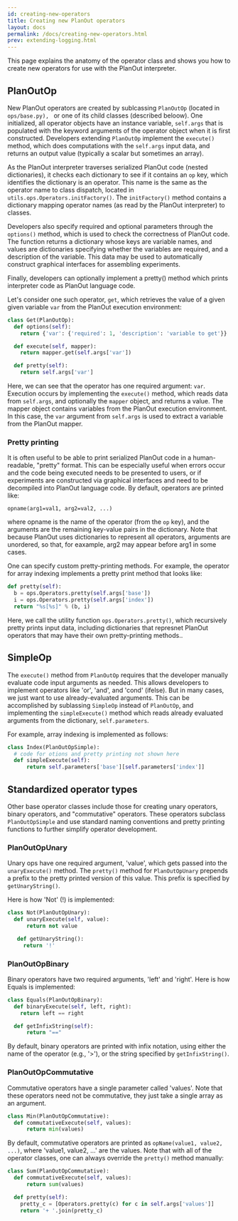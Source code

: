 ```yaml
---
id: creating-new-operators
title: Creating new PlanOut operators
layout: docs
permalink: /docs/creating-new-operators.html
prev: extending-logging.html
---
```


This page explains the anatomy of the operator class and shows you how to
create new operators for use with the PlanOut interpreter.

## PlanOutOp
New PlanOut operators are created by sublcassing `PlanOutOp`
(located in `ops/base.py), ` or one of its child classes (described beloow).
One initialized, all operator objects have an instance variable,
`self.args` that is populated with
the keyword arguments of the operator object when it is first constructed.
Developers extending `PlanOutOp` implement the `execute()` method, which
does computations with the `self.args` input data, and returns an output
value (typically a scalar but sometimes an array).

As the PlanOut interpreter traverses serialized PlanOut code (nested dictionaries),
it checks each dictionary to see if it contains an `op` key, which identifies 
the dictionary is an operator. This name is the same as the
operator name to class dispatch, located in `utils.ops.Operators.initFactory()`.
The `initFactory()` method contains a dictionary mapping operator
names (as read by the PlanOut interpreter) to classes.

Developers also specify required and optional parameters through the
`options()` method, which is used to check the correctness of PlanOut code. 
The function returns a dictionary whose keys are variable names, and values
are dictionaries specifying whether the variables are required, and a description
of the variable. This data may be used to automatically construct graphical
interfaces for assembling experiments.

Finally, developers can optionally implement a pretty() method which prints
interpreter code as PlanOut language code.

Let's consider one such operator, `get`, which retrieves the value of
a given given variable `var` from the PlanOut execution environment:

```python
class Get(PlanOutOp):
  def options(self):
    return {'var': {'required': 1, 'description': 'variable to get'}}

  def execute(self, mapper):
    return mapper.get(self.args['var'])

  def pretty(self):
    return self.args['var']
```

Here, we can see that the operator has one required argument: `var`. Execution
occurs by implementing the `execute()` method, which reads data from `self.args`,
and optionally the `mapper` object, and returns a value.
The mapper object contains variables from the PlanOut execution environment.
In this case, the `var` argument from `self.args` is used to extract a variable
from the PlanOut mapper.

### Pretty printing
It is often useful to be able to print serialized PlanOut code in a
human-readable, "pretty" format. This can be especially useful when errors occur
and the code being executed needs to be presented to users, or if experiments
are constructed via graphical interfaces and need to be decompiled into PlanOut
language code. By default, operators are printed like:

```
opname(arg1=val1, arg2=val2, ...)
```

where opname is the name of the operator (from the `op` key), and the arguments
are the remaining key-value pairs in the dictionary. Note that because PlanOut
uses dictionaries to represent all operators, arguments are unordered, so that,
for eaxample, arg2 may appear before arg1 in some cases.

One can specify custom pretty-printing methods. For example, the operator for
array indexing implements a pretty print method that looks like:

```python
def pretty(self):
  b = ops.Operators.pretty(self.args['base'])
  i = ops.Operators.pretty(self.args['index'])
  return "%s[%s]" % (b, i)
```

Here, we call the utility function `ops.Operators.pretty()`, which recursively
pretty prints input data, including dictionaries that represnet PlanOut operators
that may have their own pretty-printing methods..

## SimpleOp
The `execute()` method from `PlanOutOp` requires that the developer manually
evaluate code input arguments as needed.
This allows developers to implement operators like 'or',
'and', and 'cond' (ifelse). But in many cases, we just want to use already-evaluated
arguments. This can be accomplished by sublassing `SimpleOp` instead of `PlanOutOp`,
and implementing the `simpleExecute()` method which reads already evaluated arguments
from the dictionary, `self.parameters`.

For example, array indexing is implemented as follows:

```python
class Index(PlanOutOpSimple):
  # code for otions and pretty printing not shown here
  def simpleExecute(self):
      return self.parameters['base'][self.parameters['index']]
```


## Standardized operator types 
Other base operator classes include those for creating
unary operators, binary operators, and "commutative" operators.
These operators subclass `PlanOutOpSimple` and use
standard naming conventions and pretty printing functions to further simplify
operator development.

### PlanOutOpUnary
Unary ops have one required argument, 'value', which gets passed into the
`unaryExecute()` method. The `pretty()` method for `PlanOutOpUnary` prepends
a prefix to the pretty printed version of this value. This prefix is specified
by `getUnaryString()`.

Here is how 'Not' (!) is implemented:

```python
class Not(PlanOutOpUnary):
  def unaryExecute(self, value):
      return not value

   def getUnaryString():
     return '!'
```


### PlanOutOpBinary
Binary operators have two required arguments, 'left' and 'right'.
Here is how Equals is implemented:

```python
class Equals(PlanOutOpBinary):
  def binaryExecute(self, left, right):
    return left == right

  def getInfixString(self):
      return "=="
```

By default, binary operators are printed with infix notation, using either the
name of the operator (e.g., '>'), or the string specified by `getInfixString()`.

### PlanOutOpCommutative 
Commutative operators have a single parameter called 'values'. Note that these
operators need not be commutative, they just take a single array as an argument.

```python
class Min(PlanOutOpCommutative):
  def commutativeExecute(self, values):
      return min(values)
```

By default, commutative operators are printed as `opName(value1, value2, ...)`,
where 'value1, value2, ...' are the values. Note that with all of the operator classes,
one can always override the `pretty()` method manually:

```python
class Sum(PlanOutOpCommutative):
  def commutativeExecute(self, values):
      return sum(values)

  def pretty(self):
    pretty_c = [Operators.pretty(c) for c in self.args['values']]
    return '+ '.join(pretty_c)
```
